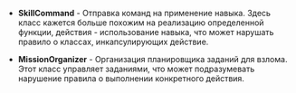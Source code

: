 - **SkillCommand** - Отправка команд на применение навыка. 
Здесь класс кажется больше похожим на реализацию определенной функции, действия - использование навыка, что может нарушать правило о классах, инкапсулирующих действие.

- **MissionOrganizer** - Организация планировщика заданий для взлома. 
Этот класс управляет заданиями, что может подразумевать нарушение правила о выполнении конкретного действия.
